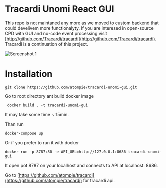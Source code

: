# Tracardi Unomi React GUI

This repo is not maintaned any more as we moved to custom backend that could develivem more functionalyty. If you are interesed in open-source CPD with GUI and no-code event processing visit [http://github.com/Tracardi/tracardi](http://github.com/Tracardi/tracardi). Tracardi is a continuation of this project. 


![Screenshot 1](https://scontent.fpoz4-1.fna.fbcdn.net/v/t1.6435-9/176281298_116889430506445_8902050899484618905_n.png?_nc_cat=103&ccb=1-3&_nc_sid=730e14&_nc_ohc=qehNGVOamjoAX8JKEXJ&_nc_ht=scontent.fpoz4-1.fna&oh=9419256671a7058fac91911c447e73a5&oe=60ADAEC3)


# Installation

```
git clone https://github.com/atompie/tracardi-unomi-gui.git
```

Go to root directory ant build docker image

```
 docker build . -t tracardi-unomi-gui
```

It may take some time ~ 15min. 

Than run

```
docker-compose up
```

Or if you prefer to run it with docker

```
docker run -p 8787:80 -e API_URL=http://127.0.0.1:8686 tracardi-unomi-gui
```

It open pot 8787 on your localhost and connects to API at localhost: 8686.

Go to [https://github.com/atompie/tracardi](https://github.com/atompie/tracardi) for tracardi api. 
